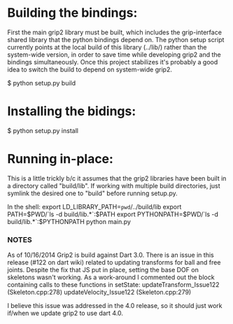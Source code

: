 
# Building the bindings:
First the main grip2 library must be built, which includes the grip-interface
shared library that the python bindings depend on.  The python setup
script currently points at the local build of this library (../lib/) rather
than the system-wide version, in order to save time while developing grip2 and
the bindings simultaneously.  Once this project stabilizes it's probably a
good idea to switch the build to depend on system-wide grip2.

$ python setup.py build 

# Installing the bidings:
$ python setup.py install 

# Running in-place:
This is a little trickly b/c it assumes that the grip2 libraries have been 
built in a directory called "build/lib".  If working with multiple build
directories, just symlink the desired one to "build" before running setup.py.

In the shell:
export LD_LIBRARY_PATH=`pwd`/../build/lib
export PATH=$PWD/`ls -d build/lib.*`:$PATH
export PYTHONPATH=$PWD/`ls -d build/lib.*`:$PYTHONPATH
python main.py

### NOTES ###
As of 10/16/2014 Grip2 is build against Dart 3.0.  There is an issue in this 
release (#122 on dart wiki) related to updating transforms for ball and free
joints.  Despite the fix that JS put in place, setting the base DOF on skeletons
wasn't working.  As a work-around I commented out the block containing calls
to these functions in setState:
updateTransform_Issue122  	(Skeleton.cpp:278)
updateVelocity_Issue122 	(Skeleton.cpp:279)

I believe this issue was addressed in the 4.0 release, so it should just work 
if/when we update grip2 to use dart 4.0.